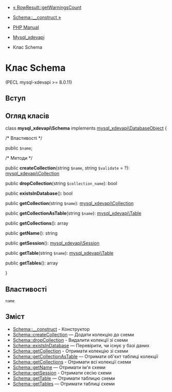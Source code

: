 - [« RowResult::getWarningsCount](mysql-xdevapi-rowresult.getwarningscount.md)
- [Schema::\_\_construct »](mysql-xdevapi-schema.construct.md)

- [PHP Manual](index.md)
- [Mysql_xdevapi](book.mysql-xdevapi.md)
- Клас Schema

# Клас Schema

(PECL mysql-xdevapi \>= 8.0.11)

## Вступ

## Огляд класів

class **mysql_xdevapi\Schema** implements
[mysql_xdevapi\DatabaseObject](class.mysql-xdevapi-databaseobject.md)
{

/\* Властивості \*/

public `$name`;

/\* Методи \*/

public **createCollection**(string `$name`, string `$validate` = ?):
[mysql_xdevapi\Collection](class.mysql-xdevapi-collection.md)

public **dropCollection**(string `$collection_name`): bool

public **existsInDatabase**(): bool

public **getCollection**(string `$name`):
[mysql_xdevapi\Collection](class.mysql-xdevapi-collection.md)

public **getCollectionAsTable**(string `$name`):
[mysql_xdevapi\Table](class.mysql-xdevapi-table.md)

public **getCollections**(): array

public **getName**(): string

public **getSession**():
[mysql_xdevapi\Session](class.mysql-xdevapi-session.md)

public **getTable**(string `$name`):
[mysql_xdevapi\Table](class.mysql-xdevapi-table.md)

public **getTables**(): array

}

## Властивості

`name`

## Зміст

- [Schema::\_\_construct](mysql-xdevapi-schema.construct.md) -
Конструктор
- [Schema::createCollection](mysql-xdevapi-schema.createcollection.md)
— Додати колекцію до схеми
- [Schema::dropCollection](mysql-xdevapi-schema.dropcollection.md) -
Видалити колекції зі схеми
- [Schema::existsInDatabase](mysql-xdevapi-schema.existsindatabase.md)
— Перевірити, чи існує у базі даних
- [Schema::getCollection](mysql-xdevapi-schema.getcollection.md) -
Отримати колекцію зі схеми
- [Schema::getCollectionAsTable](mysql-xdevapi-schema.getcollectionastable.md)
— Отримати об'єкт таблиці колекції
- [Schema::getCollections](mysql-xdevapi-schema.getcollections.md) -
Отримати всі колекції схеми
- [Schema::getName](mysql-xdevapi-schema.getname.md) — Отримати ім'я
схеми
- [Schema::getSession](mysql-xdevapi-schema.getsession.md) -
Отримати сесію схеми
- [Schema::getTable](mysql-xdevapi-schema.gettable.md) — Отримати
таблицю схеми
- [Schema::getTables](mysql-xdevapi-schema.gettables.md) — Отримати
таблиці схеми
